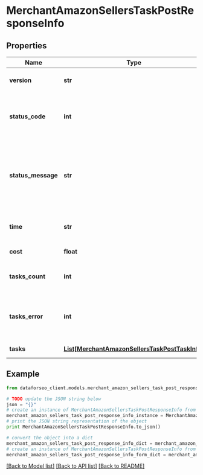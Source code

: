# MerchantAmazonSellersTaskPostResponseInfo


## Properties

Name | Type | Description | Notes
------------ | ------------- | ------------- | -------------
**version** | **str** | the current version of the API | [optional] 
**status_code** | **int** | general status code you can find the full list of the response codes here | [optional] 
**status_message** | **str** | general informational message you can find the full list of general informational messages here | [optional] 
**time** | **str** | total execution time, seconds | [optional] 
**cost** | **float** | total tasks cost, USD | [optional] 
**tasks_count** | **int** | the number of tasks in the tasks array | [optional] 
**tasks_error** | **int** | the number of tasks in the tasks array returned with an error | [optional] 
**tasks** | [**List[MerchantAmazonSellersTaskPostTaskInfo]**](MerchantAmazonSellersTaskPostTaskInfo.md) | array of tasks | [optional] 

## Example

```python
from dataforseo_client.models.merchant_amazon_sellers_task_post_response_info import MerchantAmazonSellersTaskPostResponseInfo

# TODO update the JSON string below
json = "{}"
# create an instance of MerchantAmazonSellersTaskPostResponseInfo from a JSON string
merchant_amazon_sellers_task_post_response_info_instance = MerchantAmazonSellersTaskPostResponseInfo.from_json(json)
# print the JSON string representation of the object
print MerchantAmazonSellersTaskPostResponseInfo.to_json()

# convert the object into a dict
merchant_amazon_sellers_task_post_response_info_dict = merchant_amazon_sellers_task_post_response_info_instance.to_dict()
# create an instance of MerchantAmazonSellersTaskPostResponseInfo from a dict
merchant_amazon_sellers_task_post_response_info_form_dict = merchant_amazon_sellers_task_post_response_info.from_dict(merchant_amazon_sellers_task_post_response_info_dict)
```
[[Back to Model list]](../README.md#documentation-for-models) [[Back to API list]](../README.md#documentation-for-api-endpoints) [[Back to README]](../README.md)


